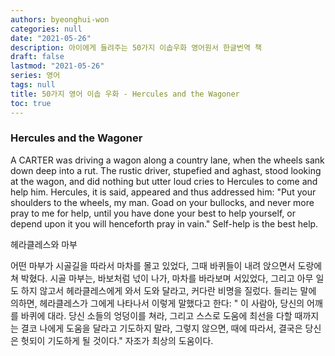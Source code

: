 ```yaml
---
authors: byeonghui-won
categories: null
date: "2021-05-26"
description: 아이에게 들려주는 50가지 이솝우화 영어원서 한글번역 책
draft: false
lastmod: "2021-05-26"
series: 영어
tags: null
title: 50가지 영어 이솝 우화 - Hercules and the Wagoner
toc: true
---
```



### Hercules and the Wagoner

A CARTER was driving a wagon along a country lane, when the wheels sank down deep into a rut. The rustic driver, stupefied and aghast, stood looking at the wagon, and did nothing but utter loud cries to Hercules to come and help him. Hercules, it is said, appeared and thus addressed him: "Put your shoulders to the wheels, my man. Goad on your bullocks, and never more pray to me for help, until you have done your best to help yourself, or depend upon it you will henceforth pray in vain." Self-help is the best help.

헤라클레스와 마부   

어떤 마부가 시골길을 따라서 마차를 몰고 있었다, 그때 바퀴들이 내려 앉으면서 도랑에 쳐 박혔다. 시골 마부는, 바보처럼 넋이 나가, 마차를 바라보며 서있었다, 그리고 아무 일도 하지 않고서 헤라클레스에게 와서 도와 달라고, 커다란 비명을 질렀다. 들리는 말에 의하면, 헤라클레스가 그에게 나타나서 이렇게 말했다고 한다: " 이 사람아, 당신의 어깨를 바퀴에 대라. 당신 소들의 엉덩이를 쳐라, 그리고 스스로 도움에 최선을 다할 때까지는 결코 나에게 도움을 달라고 기도하지 말라, 그렇지 않으면, 때에 따라서, 결국은 당신은 헛되이 기도하게 될 것이다." 자조가 최상의 도움이다.

